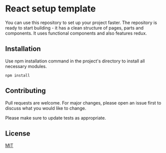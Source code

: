 # React setup template

You can use this repository to set up your project faster. The repository is ready to start building - it has a clean structure of pages, parts and components. It uses functional components and also features redux.

## Installation

Use npm installation command in the project's directory to install all necessary modules.

```npm
npm install
```

## Contributing
Pull requests are welcome. For major changes, please open an issue first to discuss what you would like to change.

Please make sure to update tests as appropriate.

## License
[MIT](https://choosealicense.com/licenses/mit/)